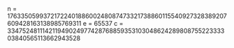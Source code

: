 n = 1763350599372172240188600248087473321738860115540927328389207609428163138985769311
e = 65537
c = 33475248111421194902497742876885935310304862428980875522333303840565113662943528

